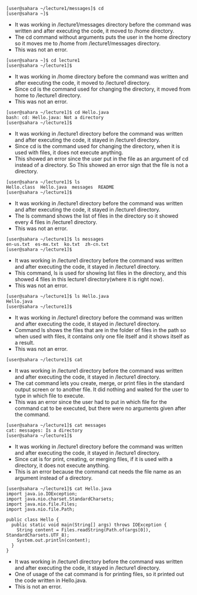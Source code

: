 ```
[user@sahara ~/lecture1/messages]$ cd
[user@sahara ~]$
```
- It was working in /lecture1/messages directory before the command was written and after executing the code, it moved to /home directory.
- The cd command without arguments puts the user in the home directory so it moves me to /home from /lecture1/messages directory.
- This was not an error.

```
[user@sahara ~]$ cd lecture1
[user@sahara ~/lecture1]$
```
- It was working in /home directory before the command was written and after executing the code, it moved to /lecture1 directory.
- Since cd is the command used for changing the directory, it moved from home to /lecture1 directory.
- This was not an error.

```
[user@sahara ~/lecture1]$ cd Hello.java
bash: cd: Hello.java: Not a directory
[user@sahara ~/lecture1]$
```
- It was working in /lecture1 directory before the command was written and after executing the code, it stayed in /lecture1 directory.
- Since cd is the command used for changing the directory, when it is used with files, it does not execute anything.
- This showed an error since the user put in the file as an argument of cd instead of a directory. So This showed an error sign that the file is not a directory.

```
[user@sahara ~/lecture1]$ ls
Hello.class  Hello.java  messages  README
[user@sahara ~/lecture1]$
```
- It was working in /lecture1 directory before the command was written and after executing the code, it stayed in /lecture1 directory.
- The ls command shows the list of files in the directory so it showed every 4 files in /lecture1 directory.
- This was not an error.

```
[user@sahara ~/lecture1]$ ls messages
en-us.txt  es-mx.txt  ko.txt  zh-cn.txt
[user@sahara ~/lecture1]$
```
- It was working in /lecture1 directory before the command was written and after executing the code, it stayed in /lecture1 directory.
- This command, ls is used for showing list files in the directory, and this showed 4 files in this lecture1 directory(where it is right now).
- This was not an error.

```
[user@sahara ~/lecture1]$ ls Hello.java
Hello.java
[user@sahara ~/lecture1]$
```
- It was working in /lecture1 directory before the command was written and after executing the code, it stayed in /lecture1 directory.
- Command ls shows the files that are in the folder of files in the path so when used with files, it contains only one file itself and it shows itself as a result.
- This was not an error.

```
[user@sahara ~/lecture1]$ cat
```
- It was working in /lecture1 directory before the command was written and after executing the code, it stayed in /lecture1 directory.
- The cat command lets you create, merge, or print files in the standard output screen or to another file. It did nothing and waited for the user to type in which file to execute.
- This was an error since the user had to put in which file for the command cat to be executed, but there were no arguments given after the command.

```
[user@sahara ~/lecture1]$ cat messages
cat: messages: Is a directory
[user@sahara ~/lecture1]$ 
```
- It was working in /lecture1 directory before the command was written and after executing the code, it stayed in /lecture1 directory.
- Since cat is for print, creating, or merging files, if it is used with a directory, it does not execute anything.
- This is an error because the command cat needs the file name as an argument instead of a directory.

```
[user@sahara ~/lecture1]$ cat Hello.java
import java.io.IOException;
import java.nio.charset.StandardCharsets;
import java.nio.file.Files;
import java.nio.file.Path;

public class Hello {
  public static void main(String[] args) throws IOException {
    String content = Files.readString(Path.of(args[0]), StandardCharsets.UTF_8);    
    System.out.println(content);
  }
}
```
- It was working in /lecture1 directory before the command was written and after executing the code, it stayed in /lecture1 directory.
- One of usage of the cat command is for printing files, so it printed out the code written in Hello.java.
- This is not an error.


